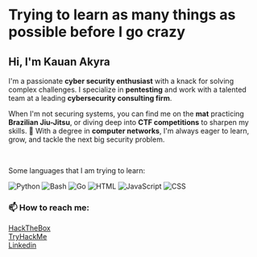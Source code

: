 # Trying to learn as many things as possible before I go crazy

## Hi, I'm **Kauan Akyra**

I'm a passionate **cyber security enthusiast** with a knack for solving complex challenges.
I specialize in **pentesting** and work with a talented team at a leading **cybersecurity consulting firm**.

When I'm not securing systems, you can find me on the **mat** practicing **Brazilian Jiu-Jitsu**, or diving deep into **CTF competitions** to sharpen my skills. 🥋
With a degree in **computer networks**, I'm always eager to learn, grow, and tackle the next big security problem.


<br>

Some languages that I am trying to learn:

![Python](https://img.shields.io/badge/Python-3.9-blue)
![Bash](https://img.shields.io/badge/Bash-5.1-4EAA25)
![Go](https://img.shields.io/badge/Go-1.18-00ADD8)
![HTML](https://img.shields.io/badge/HTML-5-E34F26)
![JavaScript](https://img.shields.io/badge/JavaScript-ES6-yellow)
![CSS](https://img.shields.io/badge/CSS-3-1572B6)

### 📫 How to reach me: <br>
[HackTheBox](https://app.hackthebox.com/profile/2086251)
<br>
[TryHackMe](https://tryhackme.com/p/ak7r4)
<br>
[Linkedin](https://www.linkedin.com/in/kauan-akyra-477211177/)
<br>
<br>
<!--
**ak7r4/ak7r4** is a ✨ _special_ ✨ repository because its `README.md` (this file) appears on your GitHub profile.

Here are some ideas to get you started:

- 🔭 I’m currently working on ...
- 🌱 I’m currently learning ...
- 👯 I’m looking to collaborate on ...
- 🤔 I’m looking for help with ...
- 💬 Ask me about ...
- 📫 How to reach me: ...
- 😄 Pronouns: ...
- ⚡ Fun fact: ...
-->
